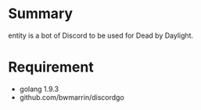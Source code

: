# Summary
entity is a bot of Discord to be used for Dead by Daylight.

# Requirement
* golang 1.9.3
* github.com/bwmarrin/discordgo

